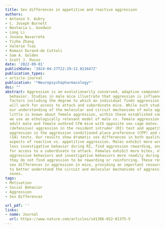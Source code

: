 ```yaml
---
title: Sex differences in appetitive and reactive aggression
authors:
- Antonio V. Aubry
- C. Joseph Burnett
- Nastacia L. Goodwin
- Long Li
- Jovana Navarrete
- Yizhe Zhang
- Valerie Tsai
- Romain Durand-de Cuttoli
- Sam A. Golden
- Scott J. Russo
date: '2022-09-01'
publishDate: '2024-04-27T22:29:12.821647Z'
publication_types:
- article-journal
publication: '*Neuropsychopharmacology*'
doi: ""
abstract: Aggression is an evolutionarily conserved, adaptive component of social
  behavior. Studies in male mice illustrate that aggression is influenced by numerous
  factors including the degree to which an individual finds aggression rewarding and
  will work for access to attack and subordinate mice. While such studies have expanded
  our understanding of the molecular and circuit mechanisms of male aggression very
  little is known about female aggression, within these established contexts. Here
  we use an ethologically relevant model of male vs. female aggression by pair housing
  adult male and female outbred CFW mice with opposite sex cage mates. We assess reactive
  (defensive) aggression in the resident intruder (RI) test and appetitive (rewarding)
  aggression in the aggression conditioned place preference (CPP) and operant self-administration
  (SA) tests. Our results show dramatic sex differences in both qualitative and quantitative
  aspects of reactive vs. appetitive aggression. Males exhibit more wrestling and
  less investigative behavior during RI, find aggression rewarding, and will work
  for access to a subordinate to attack. Females exhibit more bites, alternate between
  aggressive behaviors and investigative behaviors more readily during RI, however,
  they do not find aggression to be rewarding or reinforcing. These results establish
  sex differences in aggression in mice, providing an important resource for the field
  to better understand the circuit and molecular mechanisms of aggression in both
  sexes.
tags:
- Motivation
- Social Behavior
- Aggression
- Sex Differences

url_pdf: ''
links:
- name: Journal
  url: https://www.nature.com/articles/s41386-022-01375-5
---
```

